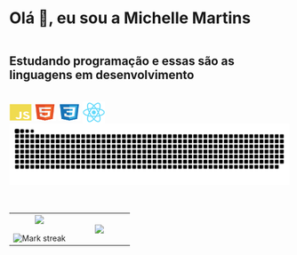 
<h1 style="display: inline-block"> Olá 👋, eu sou a Michelle Martins</h1></summary>
<h2 style = "display: inline-block"> Estudando programação e essas são as linguagens em desenvolvimento</h2>
<div style="display: inline_block"><br>
  <img align="center" alt="Michelle-Js" height="30" width="40" src="https://raw.githubusercontent.com/devicons/devicon/master/icons/javascript/javascript-plain.svg">
  <img align="center" alt="Michelle-HTML" height="30" width="40" src="https://raw.githubusercontent.com/devicons/devicon/master/icons/html5/html5-original.svg">
  <img align="center" alt="Michelle-CSS" height="30" width="40" src="https://raw.githubusercontent.com/devicons/devicon/master/icons/css3/css3-original.svg">
  <img align ="center" alt="Michelle-ReactJs" heigt="30" width="40" src="https://raw.githubusercontent.com/devicons/devicon/master/icons/react/react-original.svg"

</div>

<picture>
  <source
    media="(prefers-color-scheme: dark)"
    srcset="
      https://raw.githubusercontent.com/platane/snk/output/github-contribution-grid-snake-dark.svg
    "
  />
  <source
    media="(prefers-color-scheme: light)"
    srcset="
      https://raw.githubusercontent.com/platane/snk/output/github-contribution-grid-snake.svg
    "
  />
  <img
    alt="github contribution grid snake animation"
    src="https://raw.githubusercontent.com/platane/snk/output/github-contribution-grid-snake.svg"
  />
</picture>
<br><br><br>
<p align="center">
<table align="center">
<tr border="none">
<td width="50%" align="center">
<img  align="center"  src="https://github-readme-stats.vercel.app/api?username=MichelleCM1&theme=dark&show_icons=true&count_private=true" />
<br><br>
   <img  title="🔥 Get streak stats for your profile at git.io/streak-stats" alt="Mark streak" src="https://github-readme-streak-stats.herokuapp.com/?user=kevinuehara&theme=dark&hide_border=false" /> 
</td>
  <td width="50%" align="center">

  <img  align="center"  src="https://github-readme-stats.anuraghazra1.vercel.app/api/top-langs/?username=MichelleCM1&theme=dark&hide_border=false&no-bg=true&no-frame=true&langs_count=10"/>
  
  </td>
</tr>
</table>
